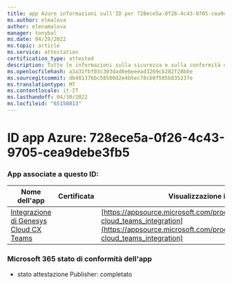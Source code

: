 ```yaml
---
title: app Azure informazioni sull'ID per 728ece5a-0f26-4c43-9705-cea9debe3fb5
ms.author: elmalova
author: elenamalova
manager: tonybal
ms.date: 04/29/2022
ms.topic: article
ms.service: attestation
certification_type: attested
description: Tutte le informazioni sulla sicurezza e sulla conformità disponibili per 728ece5a-0f26-4c43-9705-cea9debe3fb5.
ms.openlocfilehash: a3a31fbf03c303dad6e6eeead3269cb282f28bbe
ms.sourcegitcommit: db48137bbc58500d2e4b5ec78cb8f585b835237e
ms.translationtype: MT
ms.contentlocale: it-IT
ms.lasthandoff: 04/30/2022
ms.locfileid: "65150813"
---
```

# <a name="azure-app-id-728ece5a-0f26-4c43-9705-cea9debe3fb5"></a>ID app Azure: 728ece5a-0f26-4c43-9705-cea9debe3fb5


### <a name="apps-associated-with-this-id"></a>App associate a questo ID:
| **Nome dell'app** | **Certificata** | **Visualizzazione in AppSource** |
|--------------|---------------|-----------------------|
| [Integrazione di Genesys Cloud CX Teams](../forward/genesyslabs.genesys-cloud_teams_integration.md) |  | [https://appsource.microsoft.com/product/office/genesyslabs.genesys-cloud_teams_integration](https://appsource.microsoft.com/product/office/genesyslabs.genesys-cloud_teams_integration) |

### <a name="microsoft-365-app-compliance-status"></a>Microsoft 365 stato di conformità dell'app
- stato attestazione Publisher: completato

